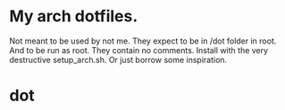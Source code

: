 # My arch dotfiles.

Not meant to be used by not me.
They expect to be in /dot folder in root.
And to be run as root.
They contain no comments.
Install with the very destructive setup_arch.sh.
Or just borrow some inspiration.

# dot
